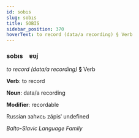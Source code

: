 ```yaml
---
id: sobıs
slug: sobıs
title: SOBIS
sidebar_position: 370
hoverText: to record (data/a recording) § Verb
---
```


### sobıs&emsp;<span kind="abugida">ɐʋ́ȷ</span>

*to record (data/a recording)* **§** Verb

**Verb**: to record

**Noun**: data/a recording

**Modifier**: recordable

Russian за́пись zápisʹ undefined

*Balto-Slavic Language Family*